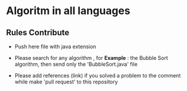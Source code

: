 # Algoritm in all languages
## Rules Contribute

- Push here file with java extension

- Please search for any algorithm , for **Example** : the Bubble Sort algorithm, then send only the 'BubbleSort.java' file

- Please add references (link) if you solved a problem to the comment while make 'pull request' to this repository